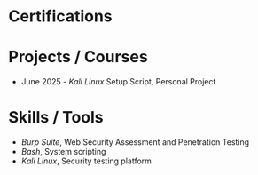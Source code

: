 # Certifications


# Projects / Courses
- June 2025 - *Kali Linux* Setup Script, Personal Project

# Skills / Tools
- *Burp Suite*, Web Security Assessment and Penetration Testing
- *Bash*, System scripting
- *Kali Linux*, Security testing platform

<!--
**404Future/404Future** is a ✨ _special_ ✨ repository because its `README.md` (this file) appears on your GitHub profile.

Here are some ideas to get you started:

- 🔭 I’m currently working on ...
- 🌱 I’m currently learning ...
- 👯 I’m looking to collaborate on ...
- 🤔 I’m looking for help with ...
- 💬 Ask me about ...
- 📫 How to reach me: ...
- 😄 Pronouns: ...
- ⚡ Fun fact: ...
-->
